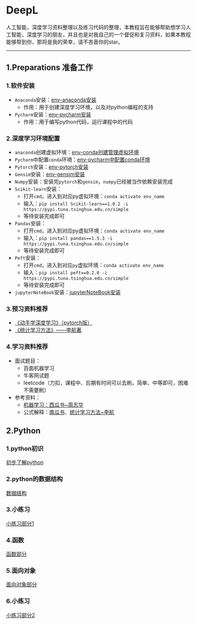 # DeepL
人工智能，深度学习资料整理以及练习代码的整理，本教程旨在能够帮助想学习人工智能，深度学习的朋友，并且也是对我自己的一个督促和复习资料，如果本教程能够帮到你，那将是我的荣幸，请不吝啬你的star。


--------------------------------------------------

## 1.Preparations 准备工作

### 1.软件安装

- `Anaconda`安装：[env-anaconda安装](./1.Preparations/1.工具安装/env-conda.md)
    -  作用：用于创建深度学习环境，以及对python编程的支持
- `Pycharm`安装：[env-pycharm安装](./1.Preparations/1.工具安装/env-pycharm.md)
    - 作用：用于编写python代码，运行课程中的代码
    

### 2.深度学习环境配置

- `anaconda`创建虚拟环境：[env-conda创建管理虚拟环境](./1.Preparations/2.深度学习环境配置/2.1.anaconda创建虚拟环境.md)
- `Pycharm`中配置`conda`环境：[env-pycharm中配置conda环境](./1.Preparations/2.深度学习环境配置/2.2.pycharm中配置conda.md)
- `Pytorch`安装：[env-pytorch安装](./1.Preparations/2.深度学习环境配置/2.3.pytorch安装.md)
- `Gensim`安装：[env-gensim安装](./1.Preparations/2.深度学习环境配置/2.4.gensim安装.md)
- `Numpy`安装：安装完`pytorch`和`gensim`，`numpy`已经被当作依赖安装完成
- `Scikit-learn`安装：
    - 打开`cmd`，进入到对应py虚拟环境：`conda activate env_name`
    - 输入：`pip install Scikit-learn==1.0.2 -i https://pypi.tuna.tsinghua.edu.cn/simple `
    - 等待安装完成即可
- `Pandas`安装：
    - 打开`cmd`，进入到对应py虚拟环境：`conda activate env_name`
    - 输入：`pip install pandas==1.5.3 -i https://pypi.tuna.tsinghua.edu.cn/simple`
    - 等待安装完成即可
- `Peft`安装：
    - 打开`cmd`，进入到对应`py`虚拟环境：`conda activate env_name`
    - 输入：`pip install peft==0.2.0 -i https://pypi.tuna.tsinghua.edu.cn/simple` 
    - 等待安装完成即可
- `jupyterNoteBook`安装：[jupyterNoteBook安装](./1.Preparations/2.深度学习环境配置/2.5.jupyterNoteBook安装.md) 

### 3.预习资料推荐

- [《动手学深度学习》（pytorch版）](./1.Preparations/4.books/动手学深度学习.pdf)
- [《统计学习方法》——李航著](./1.Preparations/4.books/统计学习方法（李航）.pdf)

### 4.学习资料推荐
- 面试题目：
    - 百面机器学习
    - 牛客网试题
    - leetcode（力扣，课程中、后期有时间可以去刷，简单、中等即可，困难不需要刷）
- 参考资料：
    - [机器学习：西瓜书~周志华](./1.Preparations/4.books/西瓜书.pdf)
    - 公式解释：[南瓜书](./1.Preparations/4.books/南瓜书.pdf)、[统计学习方法~李航](./1.Preparations/4.books)


## 2.Python

### 1.python初识
[初步了解python](./2.Python/0.入门/hello_python.md)

### 2.python的数据结构
[数据结构](./2.Python/1.数据结构/数据结构.md)

### 3.小练习
[小练习部分1](./2.Python/1.1小练习/练习.md)

### 4.函数
[函数部分](./2.Python/2.函数/函数.md)

### 5.面向对象
[面向对象部分](./2.Python/3.面向对象/面向对象.md)

### 6.小练习
[小练习部分2](./2.Python/2.1小练习/练习.md)


